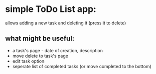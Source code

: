 # simple ToDo List app:
allows adding a new task and deleting it (press it to delete)
## what might be useful:
- a task's page - date of creation, description
- move delete to task's page
- edit task option
- seperate list of completed tasks (or move completed to the bottom)
